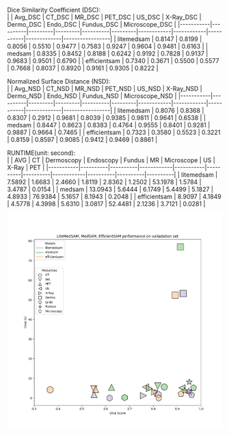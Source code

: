 
Dice Similarity Coefficient (DSC):  
|           | Avg\_DSC | CT\_DSC | MR\_DSC | PET\_DSC | US\_DSC | X-Ray\_DSC | Dermo\_DSC | Endo\_DSC | Fundus\_DSC | Microscope\_DSC |
|-----------|----------|---------|---------|----------|---------|------------|------------|-----------|-------------|-----------------|
| litemedsam   | 0.8147   | 0.8199  | 0.8056  | 0.5510   | 0.9477  | 0.7583     | 0.9247     | 0.9604    | 0.9481      | 0.6163          |
| medsam    | 0.8335   | 0.8452  | 0.8188  | 0.6242   | 0.9192  | 0.7828     | 0.9137     | 0.9683    | 0.9501      | 0.6790          |
| efficientsam | 0.7340   | 0.3671  | 0.5500  | 0.5577   | 0.7668  | 0.8037     | 0.8920     | 0.9161    | 0.9305      | 0.8222          |


Normalized Surface Distance (NSD):  
|           | Avg\_NSD | CT\_NSD | MR\_NSD | PET\_NSD | US\_NSD | X-Ray\_NSD | Dermo\_NSD | Endo\_NSD | Fundus\_NSD | Microscope\_NSD |
|-----------|----------|---------|---------|----------|---------|------------|------------|-----------|-------------|-----------------|
| litemedsam   | 0.8076   | 0.8368  | 0.8307  | 0.2912   | 0.9681  | 0.8039     | 0.9385     | 0.9811    | 0.9641      | 0.6538          |
| medsam    | 0.8447   | 0.8623  | 0.8383  | 0.4764   | 0.9555  | 0.8401     | 0.9281     | 0.9887    | 0.9664      | 0.7465          |
| efficientsam | 0.7323   | 0.3580  | 0.5523  | 0.3221   | 0.8159  | 0.8597     | 0.9085     | 0.9412    | 0.9469      | 0.8861          |


RUNTIME(unit: second):  
|           | AVG      | CT       | Dermoscopy | Endoscopy | Fundus   | MR       | Microscope | US       | X-Ray    | PET      |
|-----------|----------|----------|------------|-----------|----------|----------|------------|----------|----------|----------|
| litemedsam   | 7.5892   | 1.6683   | 2.4660     | 1.8119    | 2.8362   | 1.2502   | 53.1978    | 1.5784   | 3.4787   | 0.0154   |
| medsam    | 13.0943  | 5.6444   | 6.1749     | 5.4499    | 5.1827   | 4.8933   | 76.9384    | 5.1657   | 8.1943   | 0.2048   |
| efficientsam | 8.9097   | 4.1849   | 4.5778     | 4.3998    | 5.6310   | 3.0817   | 52.4481    | 2.1236   | 3.7121   | 0.0281   |  


  
![image](model_arch_comparison.png)